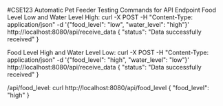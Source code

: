 #CSE123 Automatic Pet Feeder 
Testing Commands for API Endpoint
Food Level Low and Water Level High: 
curl -X POST -H "Content-Type: application/json" -d '{"food_level": "low", "water_level": "high"}' http://localhost:8080/api/receive_data 
{ 
"status": "Data successfully received" 
} 

Food Level High and Water Level Low: 
curl -X POST -H "Content-Type: application/json" -d '{"food_level": "high", "water_level": "low"}' http://localhost:8080/api/receive_data 
{ 
"status": "Data successfully received" 
} 

/api/food_level: 
curl http://localhost:8080/api/food_level 
{ 
"food_level": "high" 
}